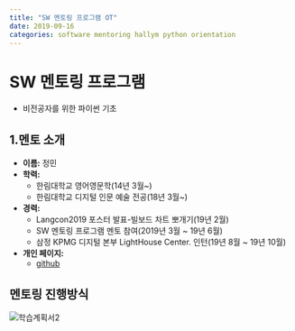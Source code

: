 ```yaml
---
title: "SW 멘토링 프로그램 OT"
date: 2019-09-16
categories: software mentoring hallym python orientation
---
```

# SW 멘토링 프로그램
- 비전공자를 위한 파이썬 기초

## 1.멘토 소개
- **이름:** 정민
- **학력:**
  - 한림대학교 영어영문학(14년 3월~)
  - 한림대학교 디지털 인문 예술 전공(18년 3월~)
- **경력:**
  - Langcon2019 포스터 발표-빌보드 차트 뽀개기(19년 2월)
  - SW 멘토링 프로그램 멘토 참여(2019년 3월 ~ 19년 6월)
  - 삼정 KPMG 디지털 본부 LightHouse Center. 인턴(19년 8월 ~ 19년 10월)
- **개인 페이지:**
  - [github](https://github.com/JeongMin-D)

## 멘토링 진행방식


![학습계획서2](https://user-images.githubusercontent.com/38097923/64128013-39ac9400-cdef-11e9-9dac-cd4e18e6b67c.PNG)
